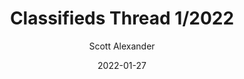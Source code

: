 ---
layout: podcast
title: "Classifieds Thread 1/2022"
author: Scott Alexander
description: https://astralcodexten.substack.com/p/classifieds-thread-12022
date: 2022-01-27
length: 307789
duration: 77
guid: classifieds-thread-12022
---